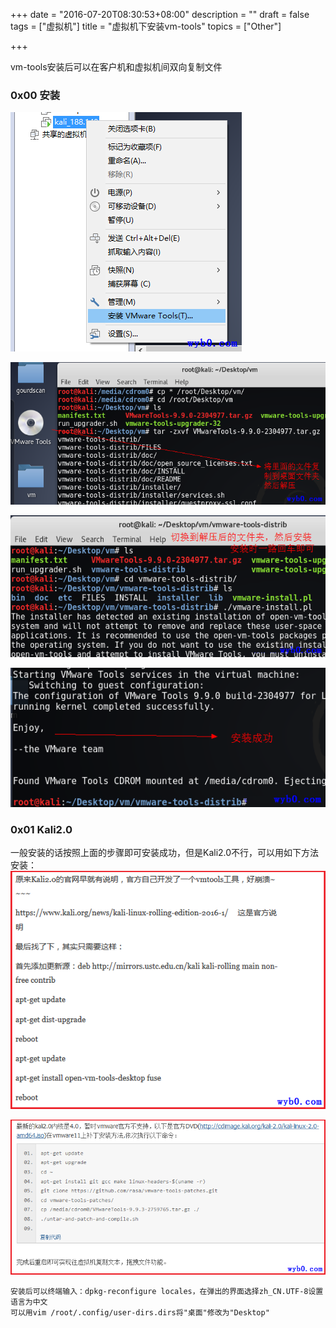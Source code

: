 +++
date = "2016-07-20T08:30:53+08:00"
description = ""
draft = false
tags = ["虚拟机"]
title = "虚拟机下安装vm-tools"
topics = ["Other"]

+++

vm-tools安装后可以在客户机和虚拟机间双向复制文件

### 0x00 安装
![vm-tools挂载光盘](/img/post/vm_tools_mount_cd.png)

![vm-tools拷贝并解压安装包](/img/post/vm_tools_copy_and_unzip.png)

![vm-tools安装](/img/post/vm_tools_install.png)

![vm-tools安装完成](/img/post/vm_tools_install_complete.png)

### 0x01 Kali2.0
一般安装的话按照上面的步骤即可安装成功，但是Kali2.0不行，可以用如下方法安装：
![vm-tools在Kali2.0下的安装1](/img/post/vm_tools_kali2.0_install1.png)

![vm-tools在Kali2.0下的安装2](/img/post/vm_tools_kali2.0_install2.png)

```
安装后可以终端输入：dpkg-reconfigure locales，在弹出的界面选择zh_CN.UTF-8设置语言为中文
可以用vim /root/.config/user-dirs.dirs将"桌面"修改为"Desktop"
```